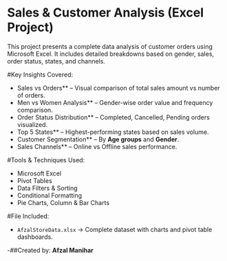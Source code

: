 # Sales & Customer Analysis (Excel Project)

This project presents a complete data analysis of customer orders using Microsoft Excel. It includes detailed breakdowns based on gender, sales, order status, states, and channels.

#Key Insights Covered:

- Sales vs Orders** – Visual comparison of total sales amount vs number of orders.
- Men vs Women Analysis** – Gender-wise order value and frequency comparison.
- Order Status Distribution** – Completed, Cancelled, Pending orders visualized.
- Top 5 States** – Highest-performing states based on sales volume.
- Customer Segmentation** – By **Age groups** and **Gender**.
- Sales Channels** – Online vs Offline sales performance.

#Tools & Techniques Used:
- Microsoft Excel  
- Pivot Tables  
- Data Filters & Sorting  
- Conditional Formatting  
- Pie Charts, Column & Bar Charts

#File Included:
- `AfzalStoreData.xlsx` → Complete dataset with charts and pivot table dashboards.

-##Created by:
**Afzal Manihar**  



